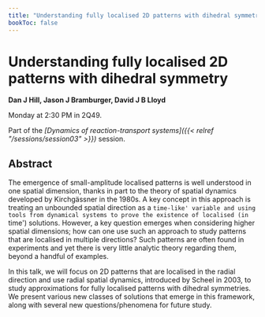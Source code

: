 ```yaml
---
title: "Understanding fully localised 2D patterns with dihedral symmetry"
bookToc: false
---
```


# Understanding fully localised 2D patterns with dihedral symmetry

**Dan J Hill, Jason J Bramburger, David J B Lloyd**

Monday at 2:30 PM in 2Q49.

Part of the *[Dynamics of reaction-transport systems]({{< relref "/sessions/session03" >}})* session.

## Abstract

The emergence of small-amplitude localised patterns is well understood in one spatial dimension, thanks in part to the theory of spatial dynamics developed by Kirchgässner in the 1980s. A key concept in this approach is treating an unbounded spatial direction as a `time-like' variable and using tools from dynamical systems to prove the existence of localised (in `time') solutions. However, a key question emerges when considering higher spatial dimensions; how can one use such an approach to study patterns that are localised in multiple directions? Such patterns are often found in experiments and yet there is very little analytic theory regarding them, beyond a handful of examples.

In this talk, we will focus on 2D patterns that are localised in the radial direction and use radial spatial dynamics, introduced by Scheel in 2003, to study approximations for fully localised patterns with dihedral symmetries. We present various new classes of solutions that emerge in this framework, along with several new questions/phenomena for future study.


